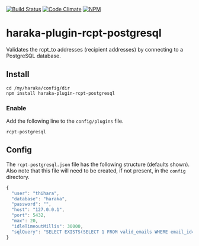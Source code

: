 [![Build Status][ci-img]][ci-url]
[![Code Climate][clim-img]][clim-url]
[![NPM][npm-img]][npm-url]

# haraka-plugin-rcpt-postgresql

Validates the rcpt_to addresses (recipient addresses) by connecting to a PostgreSQL database.

## Install

    cd /my/haraka/config/dir
    npm install haraka-plugin-rcpt-postgresql

### Enable

Add the following line to the `config/plugins` file.

`rcpt-postgresql`

## Config

The `rcpt-postgresql.json` file has the following structure (defaults shown). Also note that this file will need to be created, if not present, in the `config` directory.

```javascript
{
  "user": "thihara",
  "database": "haraka",
  "password": "",
  "host": "127.0.0.1",
  "port": 5432,
  "max": 20,
  "idleTimeoutMillis": 30000,
  "sqlQuery": "SELECT EXISTS(SELECT 1 FROM valid_emails WHERE email_id=$1) AS \"exists\""
}
```


[ci-img]: https://travis-ci.org/haraka/haraka-plugin-rcpt-postgresql.svg
[ci-url]: https://travis-ci.org/haraka/haraka-plugin-rcpt-postgresql
[clim-img]: https://codeclimate.com/github/haraka/haraka-plugin-rcpt-postgresql/badges/gpa.svg
[clim-url]: https://codeclimate.com/github/haraka/haraka-plugin-rcpt-postgresql
[npm-img]: https://nodei.co/npm/haraka-plugin-rcpt-postgresql.png
[npm-url]: https://www.npmjs.com/package/haraka-plugin-rcpt-postgresql
